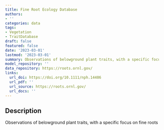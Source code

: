 ```yaml
---
title: Fine Root Ecology Database
authors:
- ''
categories: data
tags:
- Vegetation
- TraitDatabase
draft: false
featured: false
date: '2023-03-01'
lastmod: '2023-03-01'
summary: Observations of belowground plant traits, with a specific focus on fine roots
model_repository: ''
data_repository: https://roots.ornl.gov/
links:
  url_doi: https://doi.org/10.1111/nph.14486
  url_pdf: ''
  url_source: https://roots.ornl.gov/
  url_docs: ''
---
```


## Description

Observations of belowground plant traits, with a specific focus on fine roots


